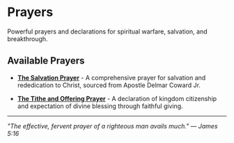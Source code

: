 # Prayers

Powerful prayers and declarations for spiritual warfare, salvation, and breakthrough.

## Available Prayers

- **[The Salvation Prayer](the-salvation-prayer.md)** - A comprehensive prayer for salvation and rededication to Christ, sourced from Apostle Delmar Coward Jr.

- **[The Tithe and Offering Prayer](tithe-and-offering-prayer.md)** - A declaration of kingdom citizenship and expectation of divine blessing through faithful giving.

---

*"The effective, fervent prayer of a righteous man avails much." — James 5:16*
